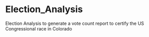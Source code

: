 # Election_Analysis
Election Analysis to generate a vote count report to certify the US Congressional race in Colorado
